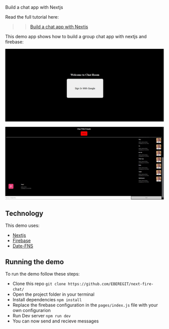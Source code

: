 Build a chat app with Nextjs

Read the full tutorial here:

>> [Build a chat app with Nextjs]()

This demo app shows how to build a group chat app with nextjs and firebase:

![sign in](https://raw.githubusercontent.com/EBEREGIT/next-fire-chat/master/screenshots/sign-in.JPG)

![sign out and chat](https://raw.githubusercontent.com/EBEREGIT/next-fire-chat/master/screenshots/sign-out-and-chat.JPG)

## Technology
This demo uses:
* [Nextjs](https://nextjs.org/)
* [Firebase](https://firebase.google.com)
* [Date-FNS](https://www.npmjs.com/package/date-fns)

## Running the demo
To run the demo follow these steps:
* Clone this repo ``git clone https://github.com/EBEREGIT/next-fire-chat/``
* Open the project folder in your terminal
* Install dependencies ``npm install``
* Replace the firebase configuration in the ``pages/index.js`` file with your own configurarion
* Run Dev server ``npm run dev``
* You can now send and recieve messages
